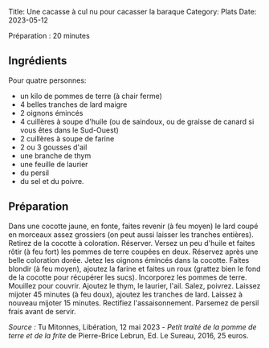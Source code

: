 Title: Une cacasse à cul nu pour cacasser la baraque
Category: Plats
Date: 2023-05-12

Préparation : 20 minutes

## Ingrédients

Pour quatre personnes:

* un kilo de pommes de terre (à chair ferme)
* 4 belles tranches de lard maigre
* 2 oignons émincés
* 4 cuillères à soupe d'huile (ou de saindoux, ou de graisse de canard si vous êtes dans le Sud-Ouest)
* 2 cuillères à soupe de farine
* 2 ou 3 gousses d'ail
* une branche de thym
* une feuille de laurier
* du persil
* du sel et du poivre.

## Préparation

Dans une cocotte jaune, en fonte, faites revenir (à feu moyen) le lard coupé en morceaux assez
grossiers (on peut aussi laisser les tranches entières). Retirez de la cocotte à coloration.
Réserver. Versez un peu d'huile et faites rôtir (à feu fort) les pommes de terre coupées en deux.
Réservez après une belle coloration dorée. Jetez les oignons émincés dans la cocotte. Faites
blondir (à feu moyen), ajoutez la farine et faites un roux (grattez bien le fond de la cocotte
pour récupérer les sucs). Incorporez les pommes de terre. Mouillez pour couvrir. Ajoutez le thym,
le laurier, l'ail. Salez, poivrez. Laissez mijoter 45 minutes (à feu doux), ajoutez les tranches
de lard. Laissez à nouveau mijoter 15 minutes. Rectifiez l'assaisonnement. Parsemez de persil
frais avant de servir.

*Source :* Tu Mitonnes, Libération, 12 mai 2023 - *Petit traité de la pomme de terre et de la frite*
de Pierre-Brice Lebrun, Ed. Le Sureau, 2016, 25 euros.

